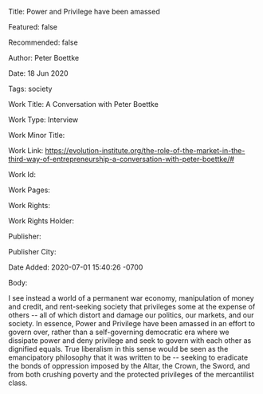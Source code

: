 Title: Power and Privilege have been amassed

Featured: false

Recommended: false

Author: Peter Boettke

Date: 18 Jun 2020

Tags: society

Work Title: A Conversation with Peter Boettke

Work Type: Interview

Work Minor Title:  

Work Link: https://evolution-institute.org/the-role-of-the-market-in-the-third-way-of-entrepreneurship-a-conversation-with-peter-boettke/#

Work Id:  

Work Pages:  

Work Rights:  

Work Rights Holder:  

Publisher:  

Publisher City:  

Date Added: 2020-07-01 15:40:26 -0700

Body:

I see instead a world of a permanent war economy, manipulation of money and credit, and rent-seeking society that privileges some at the expense of others -- all of which distort and damage our politics, our markets, and our society.  In essence, Power and Privilege have been amassed in an effort to govern over, rather than a self-governing democratic era where we dissipate power and deny privilege and seek to govern with each other as dignified equals.  True liberalism in this sense would be seen as the emancipatory philosophy that it was written to be -- seeking to eradicate the bonds of oppression imposed by the Altar, the Crown, the Sword, and from both crushing poverty and the protected privileges of the mercantilist class.  


